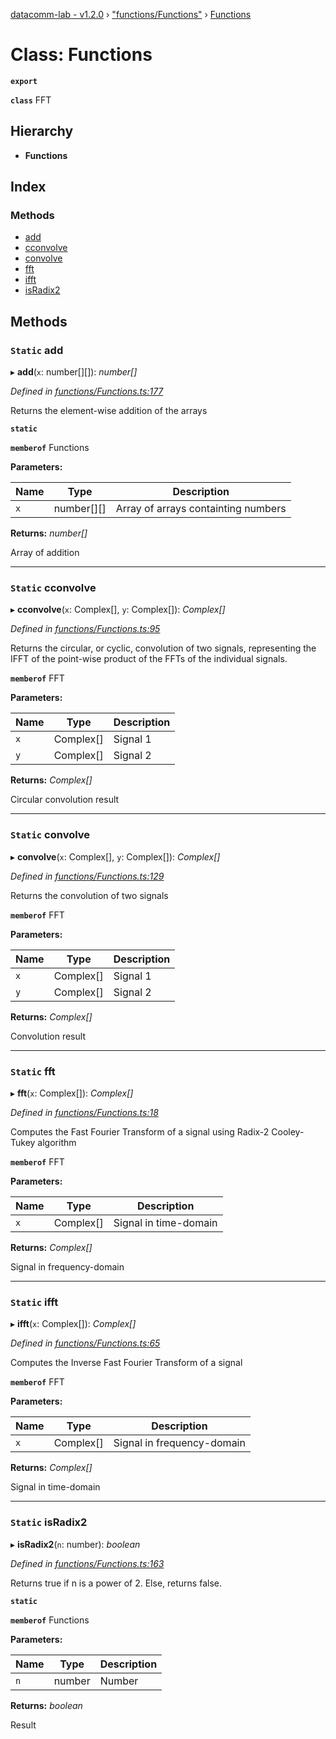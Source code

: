 [datacomm-lab - v1.2.0](../README.md) › ["functions/Functions"](../modules/_functions_functions_.md) › [Functions](_functions_functions_.functions.md)

# Class: Functions

**`export`** 

**`class`** FFT

## Hierarchy

* **Functions**

## Index

### Methods

* [add](_functions_functions_.functions.md#static-add)
* [cconvolve](_functions_functions_.functions.md#static-cconvolve)
* [convolve](_functions_functions_.functions.md#static-convolve)
* [fft](_functions_functions_.functions.md#static-fft)
* [ifft](_functions_functions_.functions.md#static-ifft)
* [isRadix2](_functions_functions_.functions.md#static-isradix2)

## Methods

### `Static` add

▸ **add**(`x`: number[][]): *number[]*

*Defined in [functions/Functions.ts:177](https://github.com/chidiwilliams/datacomm-lab/blob/dd30902/src/functions/Functions.ts#L177)*

Returns the element-wise addition of the arrays

**`static`** 

**`memberof`** Functions

**Parameters:**

Name | Type | Description |
------ | ------ | ------ |
`x` | number[][] | Array of arrays containting numbers |

**Returns:** *number[]*

Array of addition

___

### `Static` cconvolve

▸ **cconvolve**(`x`: Complex[], `y`: Complex[]): *Complex[]*

*Defined in [functions/Functions.ts:95](https://github.com/chidiwilliams/datacomm-lab/blob/dd30902/src/functions/Functions.ts#L95)*

Returns the circular, or cyclic, convolution of two signals,
representing the IFFT of the point-wise product of the FFTs of the
individual signals.

**`memberof`** FFT

**Parameters:**

Name | Type | Description |
------ | ------ | ------ |
`x` | Complex[] | Signal 1 |
`y` | Complex[] | Signal 2 |

**Returns:** *Complex[]*

Circular convolution result

___

### `Static` convolve

▸ **convolve**(`x`: Complex[], `y`: Complex[]): *Complex[]*

*Defined in [functions/Functions.ts:129](https://github.com/chidiwilliams/datacomm-lab/blob/dd30902/src/functions/Functions.ts#L129)*

Returns the convolution of two signals

**`memberof`** FFT

**Parameters:**

Name | Type | Description |
------ | ------ | ------ |
`x` | Complex[] | Signal 1 |
`y` | Complex[] | Signal 2 |

**Returns:** *Complex[]*

Convolution result

___

### `Static` fft

▸ **fft**(`x`: Complex[]): *Complex[]*

*Defined in [functions/Functions.ts:18](https://github.com/chidiwilliams/datacomm-lab/blob/dd30902/src/functions/Functions.ts#L18)*

Computes the Fast Fourier Transform of a signal
using Radix-2 Cooley-Tukey algorithm

**`memberof`** FFT

**Parameters:**

Name | Type | Description |
------ | ------ | ------ |
`x` | Complex[] | Signal in time-domain |

**Returns:** *Complex[]*

Signal in frequency-domain

___

### `Static` ifft

▸ **ifft**(`x`: Complex[]): *Complex[]*

*Defined in [functions/Functions.ts:65](https://github.com/chidiwilliams/datacomm-lab/blob/dd30902/src/functions/Functions.ts#L65)*

Computes the Inverse Fast Fourier Transform of a signal

**`memberof`** FFT

**Parameters:**

Name | Type | Description |
------ | ------ | ------ |
`x` | Complex[] | Signal in frequency-domain |

**Returns:** *Complex[]*

Signal in time-domain

___

### `Static` isRadix2

▸ **isRadix2**(`n`: number): *boolean*

*Defined in [functions/Functions.ts:163](https://github.com/chidiwilliams/datacomm-lab/blob/dd30902/src/functions/Functions.ts#L163)*

Returns true if n is a power of 2. Else, returns false.

**`static`** 

**`memberof`** Functions

**Parameters:**

Name | Type | Description |
------ | ------ | ------ |
`n` | number | Number |

**Returns:** *boolean*

Result
